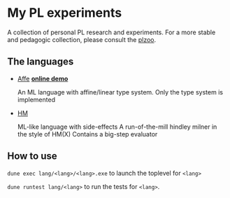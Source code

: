 # My PL experiments

A collection of personal PL research and experiments.
For a more stable and pedagogic collection, please consult the [plzoo](http://andrej.com/plzoo/).

## The languages

- [Affe](lang/affe/) [**online demo**](https://drup.github.io/pl-experiments/affe/)

  An ML language with affine/linear type system.
  Only the type system is implemented
  
- [HM](lang/hm)

  ML-like language with side-effects
  A run-of-the-mill hindley milner in the style of HM(X)
  Contains a big-step evaluator

## How to use

`dune exec lang/<lang>/<lang>.exe` to launch the toplevel for `<lang>`

`dune runtest lang/<lang>` to run the tests for `<lang>`.
